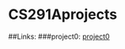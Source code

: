# CS291Aprojects

##Links:
###project0: [project0](https://zoeyzyzyzy.github.io/CS291Aprojects/Project0/)
